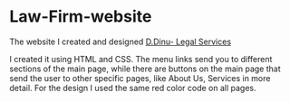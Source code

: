 # Law-Firm-website

The website I created and designed 
[D.Dinu- Legal Services](https://dinu-legalservices.ro/)

I created it using HTML and CSS. The menu links send you to different sections of the main page, while there are buttons on the main page that send the user to other specific pages, like About Us, Services in more detail. For the design I used the same red color code on all pages.
